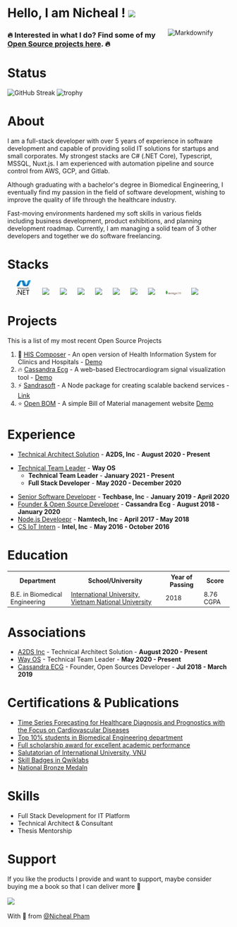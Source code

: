 # Hello, I am Nicheal ! <img src="https://raw.githubusercontent.com/MartinHeinz/MartinHeinz/master/wave.gif" height="21">

<a href="https://ecg.gramme.io/" rel="nofollow"><img align="right" src="https://camo.githubusercontent.com/9b8b9f13ca703eb2c065225683524b2e78a8e4b215715e85b7d3eda7464d2ced/68747470733a2f2f6e69636865616c7068616d2e6769746875622e696f2f43617373616e6472612d70726f6a6563742f7075626c69632f696d616765732f737461727475702e706e67" alt="Markdownify" width="140" data-canonical-src="https://nichealpham.github.io/Cassandra-project/public/images/startup.png" style="max-width:100%;"></a>

<h3>🔥 Interested in what I do? Find some of my <a href="#projects">Open Source projects here</a>. 🔥</h3>

# Status
![GitHub Streak](https://github-readme-streak-stats.herokuapp.com/?user=nichealpham&theme=algolia) ![trophy](https://github-profile-trophy.vercel.app/?username=nichealpham&title=Commit,Stars,Repositories,PullRequest,Followers&theme=darkhub)

# About

I am a full-stack developer with over 5 years of experience in software development and capable of providing solid IT solutions for startups and small corporates. My strongest stacks are C# (.NET Core), Typescript, MSSQL, Nuxt.js. I am experienced with automation pipeline and source control from AWS, GCP, and Gitlab.

Although graduating with a bachelor's degree in Biomedical Engineering, I eventually find my passion in the field of software development, wishing to improve the quality of life through the healthcare industry.

Fast-moving environments hardened my soft skills in various fields including business development, product exhibitions, and planning development roadmap. Currently, I am managing a solid team of 3 other developers and together we do software freelancing.

# Stacks
<div align="left">
  <img width="35" style="margin-left:20px" src="https://raw.githubusercontent.com/gilbarbara/logos/master/logos/dotnet.svg"/> 
  <img width="35" style="margin-left:20px" src="https://raw.githubusercontent.com/gilbarbara/logos/master/logos/typescript-icon.svg"/> 
  <img width="35" style="margin-left:20px" src="https://raw.githubusercontent.com/gilbarbara/logos/master/logos/vue.svg"/> 
  <img width="35" style="margin-left:20px" src="https://raw.githubusercontent.com/gilbarbara/logos/master/logos/bootstrap.svg"/> 
  <img width="35" style="margin-left:20px" src="https://raw.githubusercontent.com/gilbarbara/logos/master/logos/eslint.svg"/> 
  <img width="35" style="margin-left:20px" src="https://raw.githubusercontent.com/gilbarbara/logos/master/logos/jasmine.svg"/> 
  <img width="35" style="margin-left:20px" src="https://raw.githubusercontent.com/gilbarbara/logos/master/logos/javascript.svg"/> 
  <img width="35" style="margin-left:20px" src="https://raw.githubusercontent.com/gilbarbara/logos/master/logos/mysql.svg"/> 
  <img width="35" style="margin-left:20px" src="https://raw.githubusercontent.com/gilbarbara/logos/master/logos/mongodb.svg"/> 
  <img width="35" style="margin-left:20px" src="https://raw.githubusercontent.com/gilbarbara/logos/master/logos/redis.svg"/> 
  
</div>

# Projects

This is a list of my most recent Open Source Projects

1. 🌈 [HIS Composer](https://github.com/nichealpham/his-composer) - An open version of Health Information System for Clinics and Hospitals - [Demo](http://118.69.43.145:1012/index)
2. 🔥 [Cassandra Ecg](https://github.com/nichealpham/cassandra-demo-app) - A web-based Electrocardiogram signal visualization tool - [Demo](https://ecg.gramme.io/#/)
3. ⚡️ [Sandrasoft](https://www.npmjs.com/package/sandrasoft) - A Node package for creating scalable backend services - [Link](https://www.npmjs.com/package/sandrasoft)
4. ⭐ [Open BOM](https://nichealpham.github.io/Open-Source-Projects/Bill-of-materials/#/) - A simple Bill of Material management website [Demo](https://nichealpham.github.io/Open-Source-Projects/Bill-of-materials/#/)

<!-- ![ViewCount](https://views.whatilearened.today/views/github/nichealpham/views.svg) -->

# Experience

- [Technical Architect Solution](https://a2ds.io/) - <b>A2DS, Inc</b> - <b> August 2020 - Present</b>
<ul>
  <li>
    <a href="http://hale-ai.com/">Technical Team Leader</a> - <b>Way OS</b>
    <ul>
      <li>
        <b>Technical Team Leader</b> - <b>January 2021 - Present</b>
      </li>
      <li>
        <b>Full Stack Developer</b> - <b>May 2020 - December 2020</b>
      </li>
    </ul>
  </li>
</ul>

- [Senior Software Developer](https://www.techbasevn.com/) - <b>Techbase, Inc</b> - <b> January 2019 - April 2020</b>
- [Founder & Open Source Developer](https://ecg.gramme.io/) - <b>Cassandra Ecg</b> - <b> August 2018 - January 2020</b>
- [Node.js Develoepr](https://ecg.gramme.io/) - <b>Namtech, Inc</b> - <b> April 2017 - May 2018</b>
- [CS IoT Intern](https://www.intel.vn/content/www/vn/vi/homepage.html) - <b>Intel, Inc</b> - <b> May 2016 - October 2016</b>

# Education

<table>
  <tr>
    <th>Department</th>
    <th>School/University</th>
    <th>Year of Passing</th>
    <th>Score</th>
  </tr>
  <tr>
    <td>B.E. in Biomedical Engineering</td>
    <td><a href="https://hcmiu.edu.vn/">International University, Vietnam National University</a></td>
    <td>2018</td>
    <td>8.76 CGPA</td>
  </tr>
 </table>
    


# Associations

- [A2DS Inc](https://a2ds.io) - Technical Architect Solution - <b>August 2020 - Present</b>
- [Way OS](https://way.vn) - Technical Team Leader - <b>May 2020 - Present</b>
- [Cassandra ECG](https://ecg.gramme.io/) - Founder, Open Sources Developer - <b>Jul 2018 - March 2019</b>

# Certifications & Publications

- [Time Series Forecasting for Healthcare Diagnosis and Prognostics with the Focus on Cardiovascular Diseases](https://www.researchgate.net/publication/320002542_Time_Series_Forecasting_for_Healthcare_Diagnosis_and_Prognostics_with_the_Focus_on_Cardiovascular_Diseases)
- [Top 10% students in Biomedical Engineering department](https://www.linkedin.com/in/nichealpham/)
- [Full scholarship award for excellent academic performance](https://www.linkedin.com/in/nichealpham/)
- [Salutatorian of International University, VNU](https://www.linkedin.com/in/nichealpham/)
- [Skill Badges in Qwiklabs](https://www.linkedin.com/in/nichealpham/)
- [National Bronze Medaln](https://www.linkedin.com/in/nichealpham/)

# Skills

- Full Stack Development for IT Platform
- Technical Architect & Consultant
- Thesis Mentorship

# Support

If you like the products I provide and want to support, maybe consider buying me a book so that I can deliver more 🙌
<br><br>
<a href="https://www.patreon.com/gramme"><img height="40" src="https://img.buymeacoffee.com/button-api/?text=Buy me a book&emoji=📖&slug=anirudhbelwadi&button_colour=FFDD00&font_colour=000000&font_family=Arial&outline_colour=000000&coffee_colour=ffffff"></a>

With 💙 from [@Nicheal Pham](https://github.com/nichealpham)
